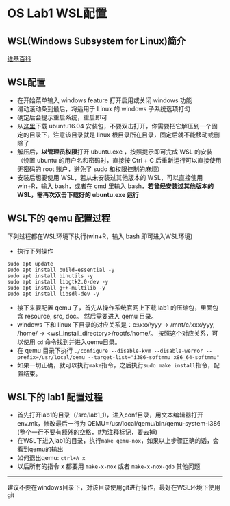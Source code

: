 OS Lab1 WSL配置
====================

WSL(Windows Subsystem for Linux)简介
----------------------
[维基百科](https://en.wikipedia.org/wiki/Windows_Subsystem_for_Linux)


WSL配置
----------------------

- 在开始菜单输入 windows feature 打开启用或关闭 windows 功能
- 滑动滚动条到最后，将适用于 Linux 的 windows 子系统选项打勾
- 确定后会提示重启系统，重启即可
- 从[这里](https://aka.ms/wsl-ubuntu-1604)下载 ubuntu16.04 安装包，不要双击打开，你需要把它解压到一个固定的目录下，注意该目录就是 linux 根目录所在目录，固定后就不能移动或删除了
- 解压后，**以管理员权限**打开 ubuntu.exe ，按照提示即可完成 WSL 的安装（设置 ubuntu 的用户名和密码时，直接按 Ctrl + C 后重新运行可以直接使用无密码的 root 账户，避免了 sudo 和权限控制的麻烦）
- 安装后想要使用 WSL，若从未安装过其他版本的 WSL，可以直接使用 win+R，输入 bash，或者在 cmd 里输入 bash，**若曾经安装过其他版本的 WSL，需再次双击下载好的 ubuntu.exe 运行**

WSL下的 qemu 配置过程
----------------------

下列过程都在WSL环境下执行(win+R，输入 bash 即可进入WSL环境)

- 执行下列操作

```shell
sudo apt update
sudo apt install build-essential -y
sudo apt install binutils -y
sudo apt install libgtk2.0-dev -y
sudo apt install g++-multilib -y
sudo apt install libsdl-dev -y
```

- 接下来要配置 qemu 了，首先从操作系统官网上下载 lab1 的压缩包，里面包含 resource, src, doc。 然后需要进入 qemu 目录。
- windows 下和 linux 下目录的对应关系是：c:\xxx\yyy -> /mnt/c/xxx/yyy, /home/<user> -> <wsl_install_directory>/rootfs/home/<user>。 按照这个对应关系，可以使用 `cd` 命令找到并进入qemu目录。
- 在 qemu 目录下执行 `./configure --disable-kvm --disable-werror --prefix=/usr/local/qemu --target-list="i386-softmmu x86_64-softmmu"`
- 如果一切正确，就可以执行`make`指令，之后执行`sudo make install`指令，配置结束。

WSL下的 lab1 配置过程
----------------------
- 首先打开lab1的目录（/src/lab1_1)，进入conf目录，用文本编辑器打开 env.mk，修改最后一行为 QEMU=/usr/local/qemu/bin/qemu-system-i386 (整个一行不要有额外的空格，#为注释标记，要去掉)
- 在WSL下进入lab1的目录，执行`make qemu-nox`，如果以上步骤正确的话，会看到qemu的输出
- 如何退出qemu: `ctrl+A x` 
- 以后所有的指令 x 都要用 `make-x-nox` 或者 `make-x-nox-gdb`
其他问题
---------------------
建议不要在windows目录下，对该目录使用git进行操作，最好在WSL环境下使用git
